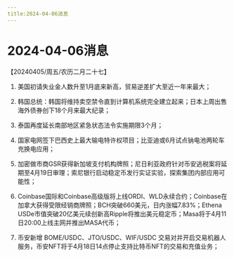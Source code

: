 ```yaml
---
title:2024-04-06消息
---
```

# 2024-04-06消息
【20240405/周五/农历二月二十七】

1. 美国初请失业金人数升至1月底来新高，贸易逆差扩大至近一年来最大；

2. 韩国总统：韩国将维持卖空禁令直到计算机系统完全建立起来；日本上周出售海外债券创下18个月来最大纪录；

3. 泰国再度延长南部地区紧急状态法令实施期限3个月；

4. 国家电网签下巴西史上最大输电特许权项目；比亚迪或6月试点钠电池两轮车充换电应用；

5. 加密做市商GSR获得新加坡支付机构牌照；尼日利亚政府针对币安逃税案将延期至4月19日审理；索尼银行启动稳定币发行实证实验，探索集团内部应用可能性；

6. Coinbase国际和Coinbase高级版将上线ORDI、WLD永续合约；Coinbase在加拿大获得受限经销商牌照；BCH突破660美元，日内涨幅7.83%；Ethena USDe市值突破20亿美元续创新高Ripple将推出美元稳定币；Masa将于4月11日20:00上线主网并推出MASA代币；

7. 币安新增 BOME/USDC、JTO/USDC、WIF/USDC 交易对并开启交易机器人服务，币安NFT将于4月18日14点停止支持比特币NFT的交易和充值业务；